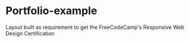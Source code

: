 # Portfolio-example
Layout built as requirement to get the FreeCodeCamp's Responsive Web Design Certification
